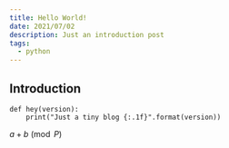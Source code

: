 ```yaml
---
title: Hello World!
date: 2021/07/02
description: Just an introduction post
tags:
  - python
---
```


## Introduction

```{.python .numberLines}
def hey(version):
    print("Just a tiny blog {:.1f}".format(version))
```

$a + b \pmod P$
